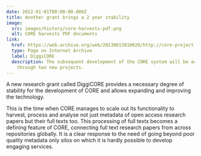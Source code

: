 ```yaml
---
date: 2012-01-01T00:00:00.000Z
title: Another grant brings a 2 year stability
image:
  src: images/history/core-harvests-pdf.png
  alt: CORE harvests PDF documents
link:
  href: https://web.archive.org/web/20130613010020/http://core-project.kmi.open.ac.uk/two-new-projects-part-of-the-core-family
  type: Page on Internet Archive
  label: DiggiCORE
  description: The subsequent development of the CORE system will be achieved
    through two new projects.
---
```

A new research grant called DiggiCORE provides a necessary degree of stability for the development of CORE and allows expanding and improving the technology. 

This is the time when CORE manages to scale out its functionality to harvest, process and analyse not just metadata of open access research papers but their full texts too. This processing of full texts becomes a defining feature of CORE, connecting full text research papers from across repositories globally. It is a clear response to the need of going beyond poor quality metadata only silos on which it is hardly possible to develop engaging services.
